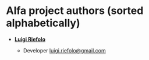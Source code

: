 Alfa project authors (sorted alphabetically)
============================================

* **[Luigi Riefolo](https://github.com/luigi-riefolo)**

  * Developer luigi.riefolo@gmail.com
